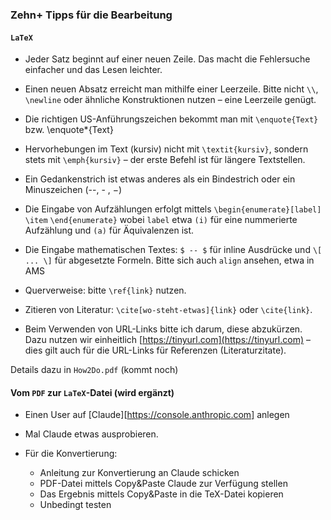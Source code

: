 ### Zehn+ Tipps für die Bearbeitung 


#### `LaTeX`


  - Jeder Satz beginnt auf einer neuen Zeile. Das macht die Fehlersuche einfacher und das Lesen leichter.

  - Einen neuen Absatz erreicht man mithilfe einer Leerzeile. Bitte nicht `\\`, `\newline` oder ähnliche Konstruktionen nutzen – eine Leerzeile genügt.

  - Die richtigen US-Anführungszeichen bekommt man mit `\enquote{Text}` bzw. \enquote*{Text}
  
  - Hervorhebungen im Text (kursiv) nicht mit `\textit{kursiv}`, sondern stets mit `\emph{kursiv}` – der erste Befehl ist für längere Textstellen.

  - Ein Gedankenstrich ist etwas anderes als ein Bindestrich oder ein Minuszeichen (--, - , $-$) 

  - Die  Eingabe von Aufzählungen erfolgt mittels `\begin{enumerate}[label]` `\item` `\end{enumerate}` wobei `label` etwa `(i)` für eine nummerierte Aufzählung und `(a)` für Äquivalenzen ist. 

  - Die Eingabe mathematischen Textes: `$ -- $` für inline Ausdrücke und `\[ ... \]` für abgesetzte Formeln. Bitte sich auch `align` ansehen, etwa in AMS 

  - Querverweise: bitte `\ref{link}` nutzen. 

  - Zitieren von Literatur: `\cite[wo-steht-etwas]{link}` oder `\cite{link}`. 
  
  - Beim Verwenden von URL-Links bitte ich darum, diese abzukürzen. Dazu nutzen wir einheitlich [https://tinyurl.com](https://tinyurl.com) – dies gilt auch für die URL-Links für Referenzen (Literaturzitate).
  
Details dazu in `How2Do.pdf` (kommt noch)

#### Vom `PDF` zur `LaTeX`-Datei (wird ergänzt)

 - Einen User auf [Claude][https://console.anthropic.com] anlegen
 
 - Mal Claude etwas ausprobieren.
 
 - Für die Konvertierung:
 	- Anleitung zur Konvertierung an Claude schicken
 	- PDF-Datei mittels Copy&Paste Claude zur Verfügung stellen
 	- Das Ergebnis mittels Copy&Paste in die TeX-Datei kopieren
 	- Unbedingt testen